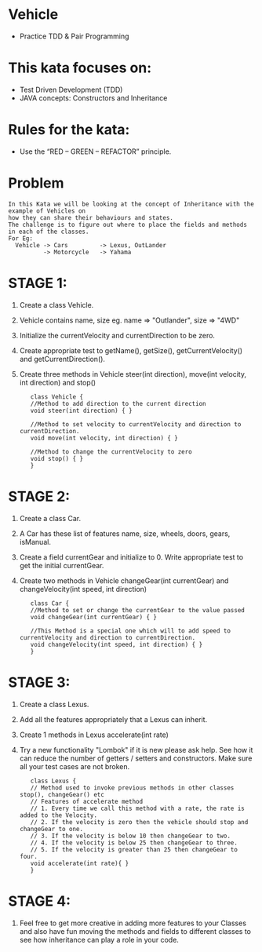 # Vehicle
  * Practice TDD & Pair Programming
  
# This kata focuses on:
  * Test Driven Development (TDD)
  * JAVA concepts: Constructors and Inheritance

# Rules for the kata:
  * Use the “RED – GREEN – REFACTOR” principle.
  
# Problem
    In this Kata we will be looking at the concept of Inheritance with the example of Vehicles on 
    how they can share their behaviours and states. 
    The challenge is to figure out where to place the fields and methods in each of the classes.
    For Eg:
      Vehicle -> Cars         -> Lexus, OutLander
              -> Motorcycle   -> Yahama
              
# STAGE 1:
  1. Create a class Vehicle.
  2. Vehicle contains name, size eg. name => "Outlander",  size => "4WD"
  3. Initialize the currentVelocity and currentDirection to be zero.
  3. Create appropriate test to getName(), getSize(), getCurrentVelocity() and getCurrentDirection(). 
  4. Create three methods in Vehicle steer(int direction), move(int velocity, int direction) and stop()
  
            class Vehicle {                                                                      
            //Method to add direction to the current direction
            void steer(int direction) { }
            
            //Method to set velocity to currentVelocity and direction to currentDirection.
            void move(int velocity, int direction) { }
            
            //Method to change the currentVelocity to zero
            void stop() { }
            }                                                                                                                                     
  
  # STAGE 2:
  1. Create a class Car.
  2. A Car has these list of features name, size, wheels, doors, gears, isManual.
  3. Create a field currentGear and initialize to 0. Write appropriate test to get the initial currentGear.
  4. Create two methods in Vehicle changeGear(int currentGear) and changeVelocity(int speed, int direction)
  
            class Car {                                                                      
            //Method to set or change the currentGear to the value passed
            void changeGear(int currentGear) { }
            
            //This Method is a special one which will to add speed to currentVelocity and direction to currentDirection.
            void changeVelocity(int speed, int direction) { }
            } 
            
# STAGE 3:
  1. Create a class Lexus.
  2. Add all the features appropriately that a Lexus can inherit.
  3. Create 1 methods in Lexus accelerate(int rate)
  4. Try a new functionality "Lombok" if it is new please ask help. See how it can reduce the number of getters / setters and constructors. Make sure all your test cases are not broken.
  
            class Lexus {                                                                      
            // Method used to invoke previous methods in other classes stop(), changeGear() etc
            // Features of accelerate method
            // 1. Every time we call this method with a rate, the rate is added to the Velocity.
            // 2. If the velocity is zero then the vehicle should stop and changeGear to one.
            // 3. If the velocity is below 10 then changeGear to two.
            // 4. If the velocity is below 25 then changeGear to three.
            // 5. If the velocity is greater than 25 then changeGear to four.
            void accelerate(int rate){ }
            }      
            
 # STAGE 4:
  1. Feel free to get more creative in adding more features to your Classes and also have fun moving the methods and fields to different      classes to see how inheritance can play a role in your code.
